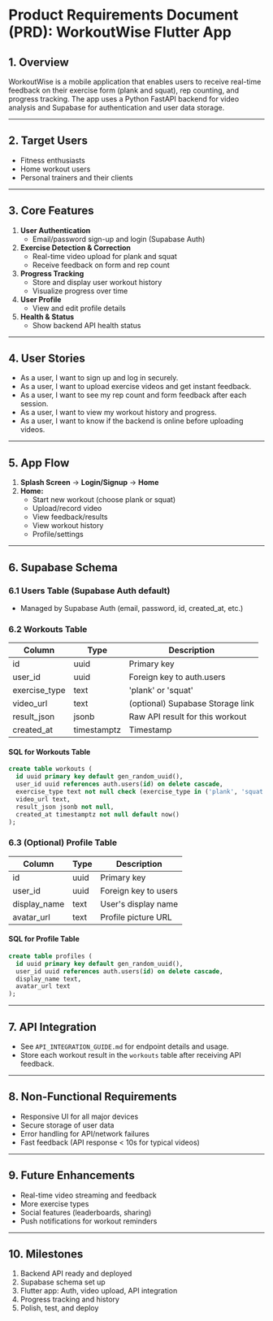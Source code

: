 # Product Requirements Document (PRD): WorkoutWise Flutter App

## 1. Overview
WorkoutWise is a mobile application that enables users to receive real-time feedback on their exercise form (plank and squat), rep counting, and progress tracking. The app uses a Python FastAPI backend for video analysis and Supabase for authentication and user data storage.

---

## 2. Target Users
- Fitness enthusiasts
- Home workout users
- Personal trainers and their clients

---

## 3. Core Features
1. **User Authentication**
   - Email/password sign-up and login (Supabase Auth)
2. **Exercise Detection & Correction**
   - Real-time video upload for plank and squat
   - Receive feedback on form and rep count
3. **Progress Tracking**
   - Store and display user workout history
   - Visualize progress over time
4. **User Profile**
   - View and edit profile details
5. **Health & Status**
   - Show backend API health status

---

## 4. User Stories
- As a user, I want to sign up and log in securely.
- As a user, I want to upload exercise videos and get instant feedback.
- As a user, I want to see my rep count and form feedback after each session.
- As a user, I want to view my workout history and progress.
- As a user, I want to know if the backend is online before uploading videos.

---

## 5. App Flow
1. **Splash Screen** → **Login/Signup** → **Home**
2. **Home:**
   - Start new workout (choose plank or squat)
   - Upload/record video
   - View feedback/results
   - View workout history
   - Profile/settings

---

## 6. Supabase Schema

### 6.1 Users Table (Supabase Auth default)
- Managed by Supabase Auth (email, password, id, created_at, etc.)

### 6.2 Workouts Table
| Column         | Type        | Description                       |
| --------------| ----------- | --------------------------------- |
| id            | uuid        | Primary key                       |
| user_id       | uuid        | Foreign key to auth.users         |
| exercise_type | text        | 'plank' or 'squat'                |
| video_url     | text        | (optional) Supabase Storage link  |
| result_json   | jsonb       | Raw API result for this workout   |
| created_at    | timestamptz | Timestamp                         |

#### SQL for Workouts Table
```sql
create table workouts (
  id uuid primary key default gen_random_uuid(),
  user_id uuid references auth.users(id) on delete cascade,
  exercise_type text not null check (exercise_type in ('plank', 'squat')),
  video_url text,
  result_json jsonb not null,
  created_at timestamptz not null default now()
);
```

### 6.3 (Optional) Profile Table
| Column      | Type        | Description           |
| ----------- | ----------- | --------------------- |
| id         | uuid        | Primary key           |
| user_id    | uuid        | Foreign key to users  |
| display_name | text      | User's display name   |
| avatar_url | text        | Profile picture URL   |

#### SQL for Profile Table
```sql
create table profiles (
  id uuid primary key default gen_random_uuid(),
  user_id uuid references auth.users(id) on delete cascade,
  display_name text,
  avatar_url text
);
```

---

## 7. API Integration
- See `API_INTEGRATION_GUIDE.md` for endpoint details and usage.
- Store each workout result in the `workouts` table after receiving API feedback.

---

## 8. Non-Functional Requirements
- Responsive UI for all major devices
- Secure storage of user data
- Error handling for API/network failures
- Fast feedback (API response < 10s for typical videos)

---

## 9. Future Enhancements
- Real-time video streaming and feedback
- More exercise types
- Social features (leaderboards, sharing)
- Push notifications for workout reminders

---

## 10. Milestones
1. Backend API ready and deployed
2. Supabase schema set up
3. Flutter app: Auth, video upload, API integration
4. Progress tracking and history
5. Polish, test, and deploy
